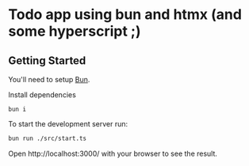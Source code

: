 # Todo app using bun and htmx (and some hyperscript ;) 

## Getting Started

You'll need to setup [Bun](https://bun.sh/). 

Install dependencies
```
bun i
```

To start the development server run:
```bash
bun run ./src/start.ts
```

Open http://localhost:3000/ with your browser to see the result.
